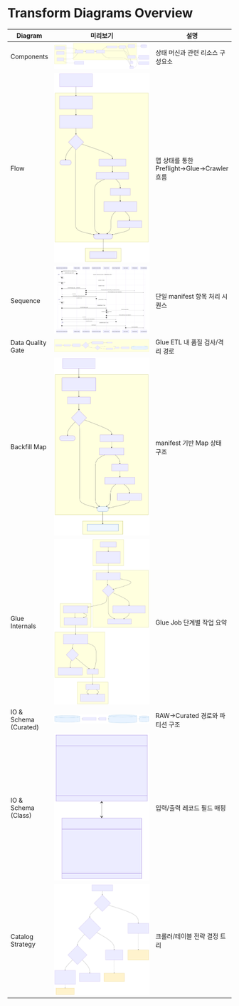 # Transform Diagrams Overview

<table style="width:100%; table-layout:fixed;">
  <thead>
    <tr>
      <th style="width:12%;">Diagram</th>
      <th style="width:68%;">미리보기</th>
      <th style="width:20%;">설명</th>
    </tr>
  </thead>
  <tbody>
    <tr>
      <td>Components</td>
      <td><img src="01-components-1.svg" alt="Components" style="width:100%;" /></td>
      <td>상태 머신과 관련 리소스 구성요소</td>
    </tr>
    <tr>
      <td>Flow</td>
      <td><img src="02-flow-1.svg" alt="Flow" style="width:100%;" /></td>
      <td>맵 상태를 통한 Preflight→Glue→Crawler 흐름</td>
    </tr>
    <tr>
      <td>Sequence</td>
      <td><img src="03-sequence-1.svg" alt="Sequence" style="width:100%;" /></td>
      <td>단일 manifest 항목 처리 시퀀스</td>
    </tr>
    <tr>
      <td>Data Quality Gate</td>
      <td><img src="04-data-quality-gate-1.svg" alt="DQ Gate" style="width:100%;" /></td>
      <td>Glue ETL 내 품질 검사/격리 경로</td>
    </tr>
    <tr>
      <td>Backfill Map</td>
      <td><img src="05-backfill-map-1.svg" alt="Backfill" style="width:100%;" /></td>
      <td>manifest 기반 Map 상태 구조</td>
    </tr>
    <tr>
      <td>Glue Internals</td>
      <td><img src="06-glue-job-internals-1.svg" alt="Glue Internals" style="width:100%;" /></td>
      <td>Glue Job 단계별 작업 요약</td>
    </tr>
    <tr>
      <td>IO &amp; Schema (Curated)</td>
      <td><img src="07-io-and-schema-1.svg" alt="IO Curated" style="width:100%;" /></td>
      <td>RAW→Curated 경로와 파티션 구조</td>
    </tr>
    <tr>
      <td>IO &amp; Schema (Class)</td>
      <td><img src="07-io-and-schema-2.svg" alt="IO Class" style="width:100%;" /></td>
      <td>입력/출력 레코드 필드 매핑</td>
    </tr>
    <tr>
      <td>Catalog Strategy</td>
      <td><img src="08-catalog-strategy-1.svg" alt="Catalog" style="width:100%;" /></td>
      <td>크롤러/테이블 전략 결정 트리</td>
    </tr>
  </tbody>
</table>
